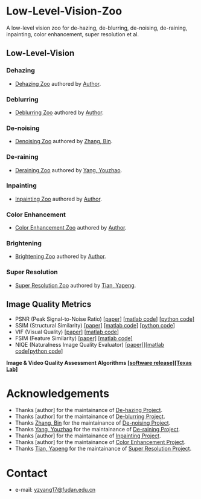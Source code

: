 # Low-Level-Vision-Zoo
A low-level vision zoo for de-hazing, de-blurring, de-noising, de-raining, inpainting, color enhancement, super resolution et al.

## Low-Level-Vision
### Dehazing
- [Dehazing Zoo]() authored by [Author]().

### Deblurring
- [Deblurring Zoo]() authored by [Author]().

### De-noising
- [Denoising Zoo](https://github.com/z-bingo/awesome-image-denoising-state-of-the-art#deep-learning) authored by [Zhang, Bin](https://github.com/z-bingo).

### De-raining
- [Deraining Zoo](https://github.com/nnUyi/DerainZoo) authored by [Yang, Youzhao](https://github.com/nnUyi).

### Inpainting
- [Inpainting Zoo]() authored by [Author]().

### Color Enhancement
- [Color Enhancement Zoo]() authored by [Author]().

### Brightening
- [Brightening Zoo]() authored by [Author]().

### Super Resolution
- [Super Resolution Zoo](http://yapengtian.org/Single-Image-Super-Resolution/) authored by [Tian, Yapeng](https://github.com/YapengTian).

## Image Quality Metrics
* PSNR (Peak Signal-to-Noise Ratio) [[paper]](https://ieeexplore.ieee.org/stamp/stamp.jsp?tp=&arnumber=4550695) [[matlab code]](https://www.mathworks.com/help/images/ref/psnr.html) [[python code]](https://github.com/aizvorski/video-quality)
* SSIM (Structural Similarity) [[paper]](https://ieeexplore.ieee.org/stamp/stamp.jsp?tp=&arnumber=1284395) [[matlab code]](http://www.cns.nyu.edu/~lcv/ssim/ssim_index.m) [[python code]](https://github.com/aizvorski/video-quality/blob/master/ssim.py)
* VIF (Visual Quality) [[paper]](https://ieeexplore.ieee.org/stamp/stamp.jsp?tp=&arnumber=1576816) [[matlab code]](http://sse.tongji.edu.cn/linzhang/IQA/Evalution_VIF/eva-VIF.htm)
* FSIM (Feature Similarity) [[paper]](https://ieeexplore.ieee.org/stamp/stamp.jsp?tp=&arnumber=5705575) [[matlab code]](http://sse.tongji.edu.cn/linzhang/IQA/FSIM/FSIM.htm)
* NIQE (Naturalness Image Quality Evaluator) [[paper]](http://live.ece.utexas.edu/research/Quality/niqe_spl.pdf)][[matlab code](http://live.ece.utexas.edu/research/Quality/index_algorithms.htm)[[python code]](https://github.com/aizvorski/video-quality/blob/master/niqe.py)

**Image & Video Quality Assessment Algorithms [[software release]](http://live.ece.utexas.edu/research/Quality/index_algorithms.htm)[[Texas Lab]](http://live.ece.utexas.edu/research/quality/)**

# Acknowledgements
- Thanks [author] for the maintainance of [De-hazing Project]().
- Thanks [author] for the maintainance of [De-blurring Project]().
- Thanks [Zhang, Bin](https://github.com/z-bingo) for the maintainance of [De-noising Project](https://github.com/z-bingo/awesome-image-denoising-state-of-the-art#deep-learning).
- Thanks [Yang, Youzhao](https://github.com/nnUyi) for the maintainance of [De-raining Project](https://github.com/nnUyi/DerainZoo).
- Thanks [author] for the maintainance of [Inpainting Project]().
- Thanks [author] for the maintainance of [Color Enhancement Project]().
- Thanks [Tian, Yapeng](https://github.com/YapengTian) for the maintainance of [Super Resolution Project](http://yapengtian.org/Single-Image-Super-Resolution/).

# Contact
- e-mail: yzyang17@fudan.edu.cn
